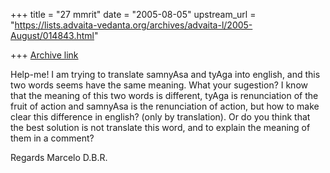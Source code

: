 +++
title = "27 mmrit"
date = "2005-08-05"
upstream_url = "https://lists.advaita-vedanta.org/archives/advaita-l/2005-August/014843.html"

+++
[Archive link](https://lists.advaita-vedanta.org/archives/advaita-l/2005-August/014843.html)

Help-me! I am trying to translate samnyAsa and tyAga into english, and this two words seems have the same meaning. What your sugestion? I know that the meaning of this two words is different, tyAga is renunciation of the fruit of action and samnyAsa is the renunciation of action, but how to make clear this difference in english? (only by translation). Or do you think that the best solution is not translate this word, and to explain the meaning of them in a comment?

Regards
Marcelo D.B.R.


